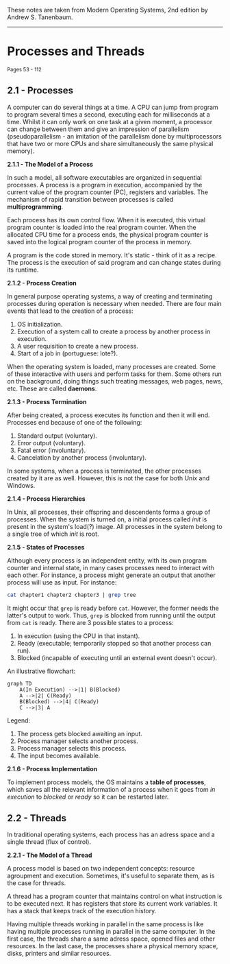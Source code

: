 These notes are taken from Modern Operating Systems, 2nd edition by Andrew S. Tanenbaum.

<hr /> 

# Processes and Threads
<sup>Pages 53 - 112 </sup>

## **2.1 - Processes**
A computer can do several things at a time. A CPU can jump from program to program several times a second, executing each for milliseconds at a time. Whilst it can only work on one task at a given moment, a processor can change between them and give an impression of parallelism (pseudoparallelism - an imitation of the parallelism done by multiprocessors that have two or more CPUs and share simultaneously the same physical memory).

**2.1.1 - The Model of a Process**

In such a model, all software executables are organized in sequential processes. A process is a program in execution, accompanied by the current value of the program counter (PC), registers and variables. The mechanism of rapid transition between processes is called **multiprogramming**.

Each process has its own control flow. When it is executed, this virtual program counter is loaded into the real program counter. When the allocated CPU time for a process ends, the physical program counter is saved into the logical program counter of the process in memory. 

A program is the code stored in memory. It's static - think of it as a recipe. The process is the execution of said program and can change states during its runtime.

**2.1.2 - Process Creation**

In general purpose operating systems, a way of creating and terminating processes during operation is necessary when needed. There are four main events that lead to the creation of a process:

1. OS initialization.
2. Execution of a system call to create a process by another process in execution.
3. A user requisition to create a new process.
4. Start of a job in (portuguese: lote?).

When the operating system is loaded, many processes are created. Some of these interactive with users and perform tasks for them. Some others run on the background, doing things such treating messages, web pages, news, etc. These are called **daemons**.

**2.1.3 - Process Termination**

After being created, a process executes its function and then it will end. Processes end because of one of the following:

1. Standard output (voluntary).
2. Error output (voluntary).
3. Fatal error (involuntary).
4. Cancelation by another process (involuntary).

In some systems, when a process is terminated, the other processes created by it are as well. However, this is not the case for both Unix and Windows.

**2.1.4 - Process Hierarchies**

In Unix, all processes, their offspring and descendents forma a group of processes. When the system is turned on, a initial process called _init_ is present in the system's load(?) image. All processes in the system belong to a single tree of which _init_ is root.

**2.1.5 - States of Processes**

Although every process is an independent entity, with its own program counter and internal state, in many cases processes need to interact with each other. For instance, a process might generate an output that another process will use as input. For instance:

```bash
cat chapter1 chapter2 chapter3 | grep tree
```

It might occur that `grep` is ready before `cat`. However, the former needs the latter's output to work. Thus, `grep` is blocked from running until the output from `cat` is ready.
There are 3 possible states to a process:

1. In execution (using the CPU in that instant).
2. Ready (executable; temporarily stopped so that another process can run).
3. Blocked (incapable of executing until an external event doesn't occur).

An illustrative flowchart:
```mermaid
graph TD
    A(In Execution) -->|1| B(Blocked)
    A -->|2| C(Ready)
    B(Blocked) -->|4| C(Ready)
    C -->|3| A
```
Legend:
1. The process gets blocked awaiting an input.
2. Process manager selects another process.
3. Process manager selects this process.
4. The input becomes available.

**2.1.6 - Process Implementation**

To implement process models, the OS maintains a **table of processes**, which saves all the relevant information of a process when it goes from _in execution_ to _blocked_ or _ready_ so it can be restarted later.

## **2.2 - Threads**

In traditional operating systems, each process has an adress space and a single thread (flux of control).

**2.2.1 - The Model of a Thread**

A process model is based on two independent concepts: resource agroupment and execution. Sometimes, it's useful to separate them, as is the case for threads.

A thread has a program counter that maintains control on what instruction is to be executed next. It has registers that store its current work variables. It has a stack that keeps track of the execution history.

Having multiple threads working in parallel in the same process is like having multiple processes running in parallel in the same computer. In the first case, the threads share a same adress space, opened files and other resources. In the last case, the processes share a physical memory space, disks, printers and similar resources. 







